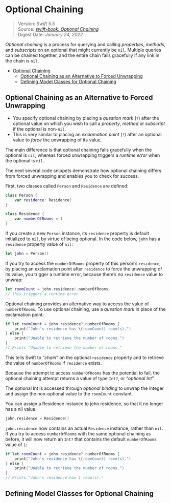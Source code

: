 # Optional Chaining

> Version: *Swift 5.5*  
> Source: [*swift-book: Optional Chaining*](https://docs.swift.org/swift-book/LanguageGuide/OptionalChaining.html)  
> Digest Date: *January 24, 2022*  

*Optional chaining* is a process for querying and calling *properties*, *methods*, and *subscripts* on an optional that might currently be `nil`.  Multiple queries can be chained together, and the entire chain fails gracefully if any link in the chain is `nil`.

- [Optional Chaining](#optional-chaining)
  - [Optional Chaining as an Alternative to Forced Unwrapping](#optional-chaining-as-an-alternative-to-forced-unwrapping)
  - [Defining Model Classes for Optional Chaining](#defining-model-classes-for-optional-chaining)

## Optional Chaining as an Alternative to Forced Unwrapping

- You specify optional chaining by placing a *question mark* (`?`) after the optional value on which you wish to call a *property*, *method* or *subscript* if the optional is non-`nil`.
- This is very similar to placing an *exclamation point* (`!`) after an optional value to *force* the unwrapping of its value.

The main difference is that optional chaining fails gracefully when the optional is `nil`, whereas forced unwrapping triggers a *runtime error* when the optional is `nil`.

The next several code snippets demonstrate how optional chaining differs from forced unwrapping and enables you to check for success.

First, two classes called `Person` and `Residence` are defined:

```swift
class Person {
    var residence: Residence?
}

class Residence {
    var numberOfRooms = 1
}
```

If you create a new `Person` instance, its `residence` property is default initialized to `nil`, by virtue of being optional. In the code below, `john` has a `residence` property value of `nil`:

```swift
let john = Person()
```

If you try to access the `numberOfRooms` property of this person’s `residence`, by placing an exclamation point after `residence` to force the unwrapping of its value, you trigger a runtime error, because there’s no `residence` value to unwrap:

```swift
let roomCount = john.residence!.numberOfRooms
// this triggers a runtime error
```

Optional chaining provides an alternative way to access the value of `numberOfRooms`. To use optional chaining, use a *question mark* in place of the exclamation point:

```swift
if let roomCount = john.residence?.numberOfRooms {
    print("John's residence has \(roomCount) room(s).")
} else {
    print("Unable to retrieve the number of rooms.")
}
// Prints "Unable to retrieve the number of rooms."
```

This tells Swift to “*chain*” on the optional `residence` property and to retrieve the value of `numberOfRooms` if `residence` exists.

Because the attempt to access `numberOfRooms` has the potential to fail, the optional chaining attempt returns a value of type `Int?`, or “*optional Int*”.

The optional Int is accessed through *optional binding* to unwrap the integer and assign the non-optional value to the `roomCount` constant.

You can assign a Residence instance to john.residence, so that it no longer has a nil value:

```swift
john.residence = Residence()
```

`john.residence` now contains an actual `Residence` instance, rather than `nil`. If you try to access `numberOfRooms` with the same optional chaining as before, it will now return an `Int?` that contains the default `numberOfRooms` value of `1`:

```swift
if let roomCount = john.residence?.numberOfRooms {
    print("John's residence has \(roomCount) room(s).")
} else {
    print("Unable to retrieve the number of rooms.")
}
// Prints "John's residence has 1 room(s)."
```

## Defining Model Classes for Optional Chaining


